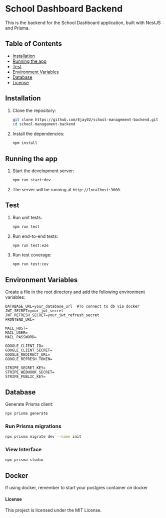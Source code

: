 # School Dashboard Backend

This is the backend for the School Dashboard application, built with NestJS and Prisma.

## Table of Contents

- [Installation](#installation)
- [Running the app](#running-the-app)
- [Test](#test)
- [Environment Variables](#environment-variables)
- [Database](#database)
- [License](#license)

## Installation

1. Clone the repository:

   ```sh
   git clone https://github.com/Ejay02/school-management-backend.git
   cd school-management-backend
   ```

2. Install the dependencies:

   ```sh
   npm install
   ```

## Running the app

1. Start the development server:

   ```sh
   npm run start:dev
   ```

2. The server will be running at `http://localhost:3000`.

## Test

1. Run unit tests:

   ```sh
   npm run test
   ```

2. Run end-to-end tests:

   ```sh
   npm run test:e2e
   ```

3. Run test coverage:

   ```sh
   npm run test:cov
   ```

## Environment Variables

Create a file in the root directory and add the following environment variables:

```env
DATABASE_URL=your_database_url  #To connect to db via docker
JWT_SECRET=your_jwt_secret
JWT_REFRESH_SECRET=your_jwt_refresh_secret
FRONTEND_URL= 

MAIL_HOST=
MAIL_USER=
MAIL_PASSWORD=

GOOGLE_CLIENT_ID=
GOOGLE_CLIENT_SECRET=
GOOGLE_REDIRECT_URL=
GOOGLE_REFRESH_TOKEN=

STRIPE_SECRET_KEY=
STRIPE_WEBHOOK_SECRET=
STRIPE_PUBLIC_KEY=
```

## Database

Generate Prisma client:

```sh
npx prisma generate
```

### Run Prisma migrations

```sh
npx prisma migrate dev --name init
```

### View Interface

```sh
npx prisma studio
```

## Docker

If using docker, remember to start your postgres container on docker

#### License

This project is licensed under the MIT License.

